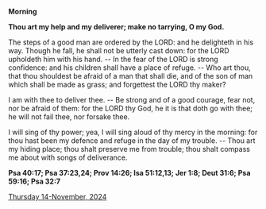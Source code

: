 **Morning**

**Thou art my help and my deliverer; make no tarrying, O my God.**
 
The steps of a good man are ordered by the LORD: and he delighteth in his way. Though he fall, he shall not be utterly cast down: for the LORD upholdeth him with his hand. -- In the fear of the LORD is strong confidence: and his children shall have a place of refuge. -- Who art thou, that thou shouldest be afraid of a man that shall die, and of the son of man which shall be made as grass; and forgettest the LORD thy maker?
 
I am with thee to deliver thee. -- Be strong and of a good courage, fear not, nor be afraid of them: for the LORD thy God, he it is that doth go with thee; he will not fail thee, nor forsake thee.
 
I will sing of thy power; yea, I will sing aloud of thy mercy in the morning: for thou hast been my defence and refuge in the day of my trouble. -- Thou art my hiding place; thou shalt preserve me from trouble; thou shalt compass me about with songs of deliverance.  

**Psa 40:17; Psa 37:23,24; Prov 14:26; Isa 51:12,13; Jer 1:8; Deut 31:6; Psa 59:16; Psa 32:7**

[Thursday 14-November, 2024](https://t.me/daily_light)
